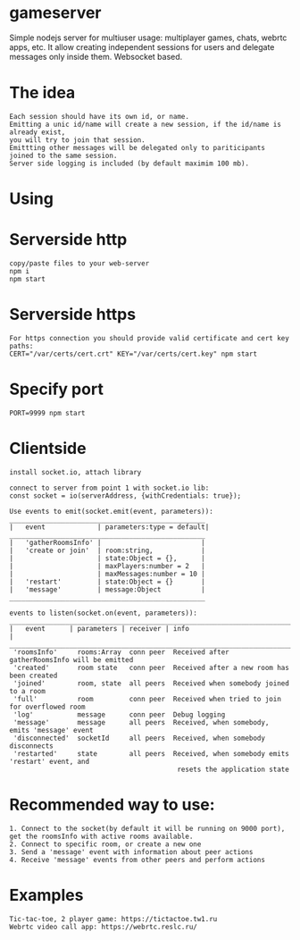 # gameserver
Simple nodejs server for multiuser usage: multiplayer games, chats, webrtc apps, etc. 
It allow creating independent sessions for users and delegate messages only inside them. 
Websocket based.

# The idea
    Each session should have its own id, or name.
    Emitting a unic id/name will create a new session, if the id/name is already exist,
    you will try to join that session. 
    Emittting other messages will be delegated only to pariticipants 
    joined to the same session.
    Server side logging is included (by default maximim 100 mb).
   
# Using
# Serverside http
    copy/paste files to your web-server
    npm i
    npm start
# Serverside https
    For https connection you should provide valid certificate and cert key paths:
    CERT="/var/certs/cert.crt" KEY="/var/certs/cert.key" npm start
# Specify port
    PORT=9999 npm start
# Clientside
    install socket.io, attach library

    connect to server from point 1 with socket.io lib: 
    const socket = io(serverAddress, {withCredentials: true});

    Use events to emit(socket.emit(event, parameters)):
    _________________________________________________
    |   event             | parameters:type = default|
    _________________________________________________
    |   'gatherRoomsInfo' |                         |   
    |   'create or join'  | room:string,            |
    |                     | state:Object = {},      |
    |                     | maxPlayers:number = 2   |
    |                     | maxMessages:number = 10 |
    |   'restart'         | state:Object = {}       |
    |   'message'         | message:Object          |
    _________________________________________________ 

    events to listen(socket.on(event, parameters)):
    ______________________________________________________________________________
    |   event      | parameters | receiver | info                                |
    ______________________________________________________________________________
     'roomsInfo'     rooms:Array  conn peer  Received after gatherRoomsInfo will be emitted
     'created'       room state   conn peer  Received after a new room has been created    
     'joined'        room, state  all peers  Received when somebody joined to a room  
     'full'          room         conn peer  Received when tried to join for overflowed room
     'log'           message      conn peer  Debug logging
     'message'       message      all peers  Received, when somebody, emits 'message' event
     'disconnected'  socketId     all peers  Received, when somebody disconnects
     'restarted'     state        all peers  Received, when somebody emits 'restart' event, and
                                              resets the application state

# Recommended way to use:
    1. Connect to the socket(by default it will be running on 9000 port), get the roomsInfo with active rooms available.
    2. Connect to specific room, or create a new one
    3. Send a 'message' event with information about peer actions
    4. Receive 'message' events from other peers and perform actions  

# Examples
    Tic-tac-toe, 2 player game: https://tictactoe.tw1.ru
    Webrtc video call app: https://webrtc.reslc.ru/